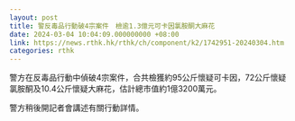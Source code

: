 ```yaml
---
layout: post
title: 警反毒品行動破4宗案件　檢逾1.3億元可卡因氯胺酮大麻花
date: 2024-03-04 10:04:09.000000000 +08:00
link: https://news.rthk.hk/rthk/ch/component/k2/1742951-20240304.htm
categories: rthk
---
```


警方在反毒品行動中偵破4宗案件，合共檢獲約95公斤懷疑可卡因，72公斤懷疑氯胺酮及10.4公斤懷疑大麻花，估計總市值約1億3200萬元。

警方稍後開記者會講述有關行動詳情。
